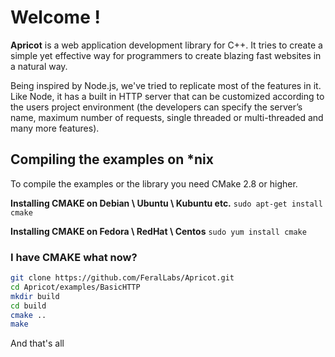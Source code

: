 Welcome !
=======

__Apricot__ is a web application development library for C++. It tries to create a
simple yet effective way for programmers to create blazing fast websites in a natural way.

Being inspired by Node.js, we've tried to replicate most of the features in it. Like Node, it has a built in HTTP server that can be customized according to the users project environment (the developers can specify the server’s name, maximum number of requests, single threaded or multi-threaded and many more features).

## Compiling the examples on *nix

To compile the examples or the library you need CMake 2.8 or higher.

__Installing CMAKE on Debian \ Ubuntu \ Kubuntu etc.__
`sudo apt-get install cmake`

__Installing CMAKE on Fedora \ RedHat \ Centos__
`sudo yum install cmake`

### I have CMAKE what now?

```bash
git clone https://github.com/FeralLabs/Apricot.git
cd Apricot/examples/BasicHTTP
mkdir build
cd build
cmake ..
make
```

And that's all

